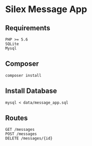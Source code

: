 # Silex Message App

## Requirements
	
	PHP >= 5.6
	SQLite
	Mysql

## Composer

    composer install

## Install Database

	mysql < data/message_app.sql

## Routes

	GET /messages
	POST /messages
	DELETE /messages/{id}